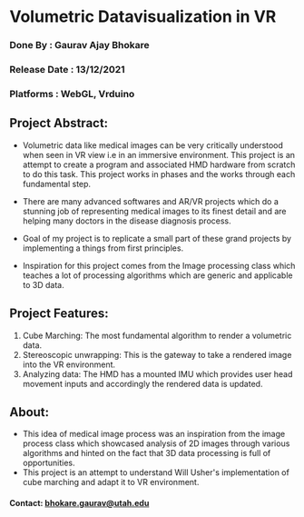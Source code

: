 # **Volumetric Datavisualization in VR**

### Done By : Gaurav Ajay Bhokare
### Release Date : 13/12/2021
### Platforms : WebGL, Vrduino


## Project Abstract:
- Volumetric data like medical images can be very critically understood when seen in VR view i.e in an immersive environment. This project is an attempt to create a program and associated HMD hardware from scratch to do this task. This project works in phases and the works through each fundamental step. 

- There are many advanced softwares and AR/VR projects which do a stunning job of representing medical images to its finest detail and are helping many doctors in the disease diagnosis process.

- Goal of my project is to replicate a small part of these grand projects by implementing a things from first principles.

- Inspiration for this project comes from the Image processing class which teaches a lot of processing algorithms which are generic and applicable to 3D data.

## Project Features:

1) Cube Marching: The most fundamental algorithm to render a volumetric data.
2) Stereoscopic unwrapping: This is the gateway to take a rendered image into the VR environment.
3) Analyzing data: The HMD has a mounted IMU which provides user head movement inputs and accordingly the rendered data is updated.


## About:

- This idea of medical image process was an inspiration from the image process class which showcased analysis of 2D images through various algorithms and hinted on the fact that 3D data processing is full of opportunities.
-  This project is an attempt to understand Will Usher's implementation of cube marching and adapt it to VR environment.

#### Contact: bhokare.gaurav@utah.edu

